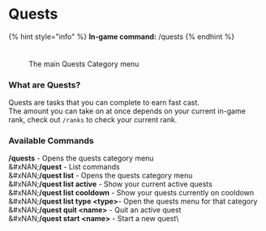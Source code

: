 # Quests

{% hint style="info" %}
**In-game command:** /quests
{% endhint %}

###

<figure><img src="https://i.imgur.com/MWqtAly.png" alt=""><figcaption><p>The main Quests Category menu</p></figcaption></figure>

### What are Quests?

Quests are tasks that you can complete to earn fast cast.\
The amount you can take on at once depends on your current in-game rank, check out `/ranks` to check your current rank.

### Available Commands

**/quests** - Opens the quests category menu\
&#xNAN;**/quest** - List commands\
&#xNAN;**/quest list** - Opens the quests category menu\
&#xNAN;**/quest list active** - Show your current active quests\
&#xNAN;**/quest list cooldown** - Show your quests currently on cooldown\
&#xNAN;**/quest list type \<type>**- Open the quests menu for that category\
&#xNAN;**/quest quit \<name>** - Quit an active quest\
&#xNAN;**/quest start \<name>** - Start a new quest\
